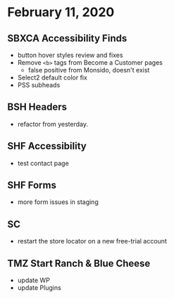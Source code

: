 # February 11, 2020

## SBXCA Accessibility Finds
- button hover styles review and fixes
- Remove `<b>` tags from Become a Customer pages
	- false positive from Monsido, doesn't exist
- Select2 default color fix
- PSS subheads

## BSH Headers
- refactor from yesterday. 

## SHF Accessibility
- test contact page

## SHF Forms
- more form issues in staging

## SC
- restart the store locator on a new free-trial account

## TMZ Start Ranch & Blue Cheese
- update WP
- update Plugins